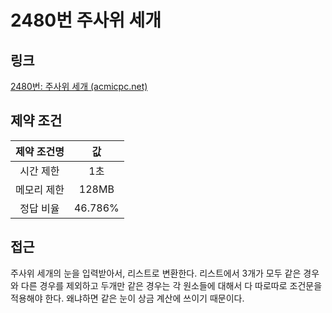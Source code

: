 # 2480번 주사위 세개

## 링크

[2480번: 주사위 세개 (acmicpc.net)](https://www.acmicpc.net/problem/2480)

## 제약 조건

| 제약 조건명 |   값    |
| :---------: | :-----: |
|  시간 제한  |   1초   |
| 메모리 제한 |  128MB  |
|  정답 비율  | 46.786% |

## 접근

주사위 세개의 눈을 입력받아서, 리스트로 변환한다. 리스트에서 3개가 모두 같은 경우와 다른 경우를 제외하고 두개만 같은 경우는 각 원소들에 대해서 다 따로따로 조건문을 적용해야 한다. 왜냐하면 같은 눈이 상금 계산에 쓰이기 때문이다.
